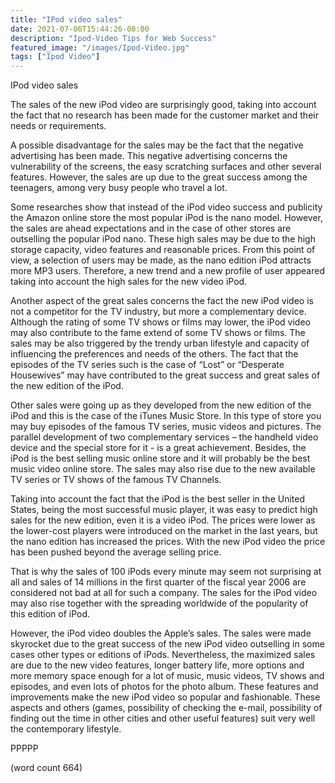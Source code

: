 ```yaml
---
title: "IPod video sales"
date: 2021-07-06T15:44:26-08:00
description: "Ipod-Video Tips for Web Success"
featured_image: "/images/Ipod-Video.jpg"
tags: ["Ipod Video"]
---
```


IPod video sales
      
      
The sales of the new iPod video are surprisingly good, taking into account the fact that no research has been made for the customer market and their needs or requirements. 
      
A possible disadvantage for the sales may be the fact that the negative advertising has been made. This negative advertising concerns the vulnerability of the screens, the easy scratching surfaces and other several features. However, the sales are up due to the great success among the teenagers, among very busy people who travel a lot. 
      
Some researches show that instead of the iPod video success and publicity the Amazon online store the most popular iPod is the nano model. However, the sales are ahead expectations and in the case of other stores are outselling the popular iPod nano. These high sales may be due to the high storage capacity, video features and reasonable prices. From this point of view, a selection of users may be made, as the nano edition iPod attracts more MP3 users. Therefore, a new trend and a new profile of user appeared taking into account the high sales for the new video iPod. 
      
Another aspect of the great sales concerns the fact the new iPod video is not a competitor for the TV industry, but more a complementary device. Although the rating of some TV shows or films may lower, the iPod video may also contribute to the fame extend of some TV shows or films. The sales may be also triggered by the trendy urban lifestyle and capacity of influencing the preferences and needs of the others. The fact that the episodes of the TV series such is the case of “Lost” or “Desperate Housewives” may have contributed to the great success and great sales of the new edition of the iPod. 
      
Other sales were going up as they developed from the new edition of the iPod and this is the case of the iTunes Music Store. In this type of store you may buy episodes of the famous TV series, music videos and pictures. The parallel development of two complementary services – the handheld video device and the special store for it - is a great achievement. Besides, the iPod is the best selling music online store and it will probably be the best music video online store. The sales may also rise due to the new available TV series or TV shows of the famous TV Channels. 
      
Taking into account the fact that the iPod is the best seller in the United States, being the most successful music player, it was easy to predict high sales for the new edition, even it is a video iPod. The prices were lower as the lower-cost players were introduced on the market in the last years, but the nano edition has increased the prices. With the new iPod video the price has been pushed beyond the average selling price.  
      
That is why the sales of 100 iPods every minute may seem not surprising at all and sales of 14 millions in the first quarter of the fiscal year 2006 are considered not bad at all for such a company. The sales for the iPod video may also rise together with the spreading worldwide of the popularity of this edition of iPod. 
      
However, the iPod video doubles the Apple’s sales. The sales were made skyrocket due to the great success of the new iPod video outselling in some cases other types or editions of iPods. Nevertheless, the maximized sales are due to the new video features, longer battery life, more options and more memory space enough for a lot of music, music videos, TV shows and episodes, and even lots of photos for the photo album. These features and improvements make the new iPod video so popular and fashionable. These aspects and others (games, possibility of checking the e-mail, possibility of finding out the time in other cities and other useful features) suit very well the contemporary lifestyle. 
      
PPPPP

(word count 664)

